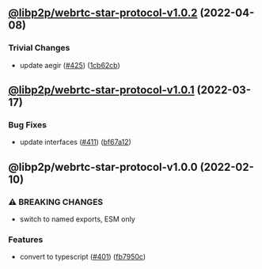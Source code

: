 ## [@libp2p/webrtc-star-protocol-v1.0.2](https://github.com/libp2p/js-libp2p-webrtc-star/compare/@libp2p/webrtc-star-protocol-v1.0.1...@libp2p/webrtc-star-protocol-v1.0.2) (2022-04-08)


### Trivial Changes

* update aegir ([#425](https://github.com/libp2p/js-libp2p-webrtc-star/issues/425)) ([1cb62cb](https://github.com/libp2p/js-libp2p-webrtc-star/commit/1cb62cb63477f6442fdb6e932198faed62b38188))

## [@libp2p/webrtc-star-protocol-v1.0.1](https://github.com/libp2p/js-libp2p-webrtc-star/compare/@libp2p/webrtc-star-protocol-v1.0.0...@libp2p/webrtc-star-protocol-v1.0.1) (2022-03-17)


### Bug Fixes

* update interfaces ([#411](https://github.com/libp2p/js-libp2p-webrtc-star/issues/411)) ([bf67a12](https://github.com/libp2p/js-libp2p-webrtc-star/commit/bf67a12b30b8d099b9ad4cf93d6f1fa357326616))

## @libp2p/webrtc-star-protocol-v1.0.0 (2022-02-10)


### ⚠ BREAKING CHANGES

* switch to named exports, ESM only

### Features

* convert to typescript ([#401](https://github.com/libp2p/js-libp2p-webrtc-star/issues/401)) ([fb7950c](https://github.com/libp2p/js-libp2p-webrtc-star/commit/fb7950c5d688b62878af8e6538175eb1ff93ec22))
